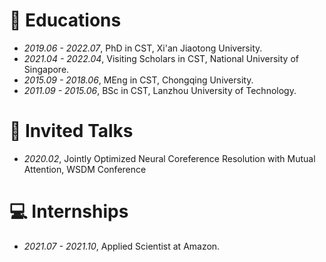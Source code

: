 
# 📖 Educations
- *2019.06 - 2022.07*, PhD in CST, Xi'an Jiaotong University.
- *2021.04 - 2022.04*, Visiting Scholars in CST, National University of Singapore.
- *2015.09 - 2018.06*, MEng in CST, Chongqing University.
- *2011.09 - 2015.06*, BSc in CST, Lanzhou University of Technology.

# 💬 Invited Talks
- *2020.02*, Jointly Optimized Neural Coreference Resolution with Mutual Attention, WSDM Conference

# 💻 Internships
- *2021.07 - 2021.10*, Applied Scientist at Amazon.
